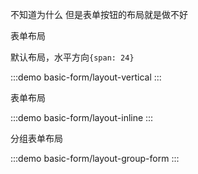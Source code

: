 <!-- 你要在大改之前写出1个可以运行的例子

基本使用

:::demo
basic-form/basic
:::

透传组件属性

:::demo
basic-form/passing-props
:::

透传组件插槽

:::demo
basic-form/passing-slots
:::

表单布局

:::demo
basic-form/layout
:::

分组表单

:::demo
basic-form/group-form
:::

分组表单 - 自定义渲染 customTitleRender

:::demo
basic-form/group-form-with-custom-render
:::

分组表单 - 自定义渲染 customTitleSlot

:::demo
basic-form/group-form-with-custom-slot
:::




文字提示

:::demo
basic-form/tooltip
:::

表单重置

:::demo
basic-form/default-value-and-reset
:::

表单项隐藏

:::demo
basic-form/hidden
:::

表单项禁用

:::demo
basic-form/disabled
:::

在schemas中使用form提供的方法

:::demo
basic-form/use-form-methods-with-component-props
:::

在vue中使用form提供的方法

:::demo
basic-form/use-form-methods-with-hook
::: -->

不知道为什么 但是表单按钮的布局就是做不好

表单布局

默认布局，水平方向`{span: 24}`

:::demo
basic-form/layout-vertical
:::

表单布局

:::demo
basic-form/layout-inline
:::

分组表单布局

:::demo
basic-form/layout-group-form
:::

